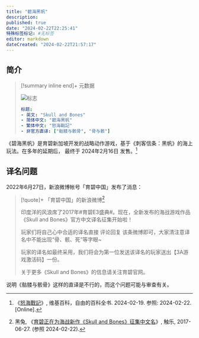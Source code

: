 ```yaml
---
title: "碧海黑帆"
description:
published: true
date: "2024-02-22T22:25:41"
特殊标签标记: #无标签
editor: markdown
dateCreated: "2024-02-22T21:57:17"
---
```


## 简介

> [!summary inline end]+ 元数据
>
> ![标志](https://s3.tebi.io/ggame/ShareX/game_碧海黑帆_416531.webp "https://www.steamgriddb.com/grid/416531")
>
> ```yaml
> 标题:
> - 英文: "Skull and Bones"
> - 简体中文: "碧海黑帆"
> - 繁体中文: "怒海戰記"
> - 非官方直译: ["骷髅与骸骨", "骨与骸"]
> ```

《碧海黑帆》是育碧新加坡开发的战略动作游戏，基于《刺客信条：黑帆》的海上玩法。在多年的延期后，
最终于 2024年2月16日 发售。[^wiki]

[^wiki]: 《[怒海戰記](https://zh.wikipedia.org/w/index.php?title=怒海戰記&oldid=81290039)》, 维基百科，自由的百科全书. 2024-02-19. 参照: 2024-02-22. [Online].

## 译名问题

2022年6月27日，新浪微博帐号「育碧中国」发布了消息：

> [!quote]+ 「育碧中国」的新浪微博[^83454]
>
> 印度洋的风浪席了2017年\#育碧E3盛典\#。现在，全新发布的海战游戏作品《Skull and Bones》官方中文译名征集开始啦！
>
> 玩家们将自己心中合适的译名直接 评论回复 该条微博即可，大家清注意译名中不能出现“骨、骸、死”等字眼~
>
> 玩家的译名如最终采用，我们将会为第一位发送该译名的玩家送出【3A游戏激活码】一份。
>
> 关于更多《Skull and Bones》的信息请关注育碧官网。

[^83454]: 黑兔, 《[育碧正在为海战新作《Skull and Bones》征集中文名](https://web.archive.org/web/20180814231417/http://www.chuapp.com/article/283454.html)》, 触乐, 2017-06-27. (参照 2024-02-22).

说明《骷髅与骸骨》这样的直译是不行的，而这个问题可能与审查有关。
